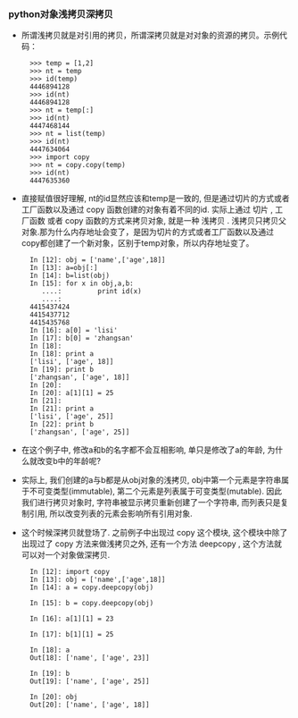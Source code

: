 ### python对象浅拷贝深拷贝
* 所谓浅拷贝就是对引用的拷贝，所谓深拷贝就是对对象的资源的拷贝。示例代码：

		>>> temp = [1,2]
		>>> nt = temp
		>>> id(temp)
		4446894128
		>>> id(nt)
		4446894128
		>>> nt = temp[:]
		>>> id(nt)
		4447468144
		>>> nt = list(temp)
		>>> id(nt)
		4447634064
		>>> import copy
		>>> nt = copy.copy(temp)
		>>> id(nt)
		4447635360

* 直接赋值很好理解, nt的id显然应该和temp是一致的, 但是通过切片的方式或者工厂函数以及通过 copy 函数创建的对象有着不同的id. 实际上通过 切片 , 工厂函数 或者 copy 函数的方式来拷贝对象, 就是一种 浅拷贝 . 浅拷贝只拷贝父对象.那为什么内存地址会变了，是因为切片的方式或者工厂函数以及通过 copy都创建了一个新对象，区别于temp对象，所以内存地址变了。

		In [12]: obj = ['name',['age',18]]
		In [13]: a=obj[:]
		In [14]: b=list(obj)
		In [15]: for x in obj,a,b:
   		   ....:         print id(x)
      	   ....:
		4415437424
		4415437712
		4415435768
		In [16]: a[0] = 'lisi'
		In [17]: b[0] = 'zhangsan'
		In [18]:
		In [18]: print a
		['lisi', ['age', 18]]
		In [19]: print b
		['zhangsan', ['age', 18]]
		In [20]:
		In [20]: a[1][1] = 25
		In [21]:
		In [21]: print a
		['lisi', ['age', 25]]
		In [22]: print b
		['zhangsan', ['age', 25]]
* 在这个例子中, 修改a和b的名字都不会互相影响, 单只是修改了a的年龄, 为什么就改变b中的年龄呢?

* 实际上, 我们创建的a与b都是从obj对象的浅拷贝, obj中第一个元素是字符串属于不可变类型(immutable), 第二个元素是列表属于可变类型(mutable). 因此我们进行拷贝对象时, 字符串被显示拷贝重新创建了一个字符串, 而列表只是复制引用, 所以改变列表的元素会影响所有引用对象.

* 这个时候深拷贝就登场了. 之前例子中出现过 copy 这个模块, 这个模块中除了出现过了 copy 方法来做浅拷贝之外, 还有一个方法 deepcopy , 这个方法就可以对一个对象做深拷贝.

		In [12]: import copy
		In [13]: obj = ['name',['age',18]]
		In [14]: a = copy.deepcopy(obj)

		In [15]: b = copy.deepcopy(obj)

		In [16]: a[1][1] = 23

		In [17]: b[1][1] = 25

		In [18]: a
		Out[18]: ['name', ['age', 23]]

		In [19]: b
		Out[19]: ['name', ['age', 25]]

		In [20]: obj
		Out[20]: ['name', ['age', 18]]


